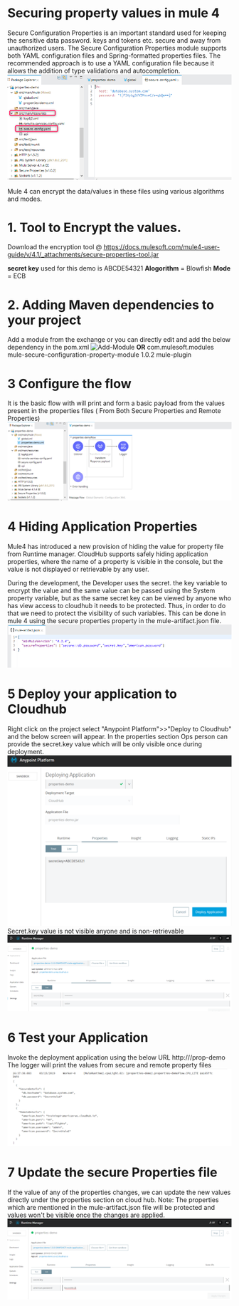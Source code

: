 # Securing property values in mule 4
Secure Configuration Properties is an important standard used for keeping the sensitive data password. keys and tokens etc. secure and away from unauthorized users. The Secure Configuration Properties module supports both YAML configuration files and Spring-formatted properties files. The recommended approach is to use a YAML configuration file because it allows the addition of type validations and autocompletion. 
![SecureProperty](Images/11-SecureProperty.png)

Mule 4 can encrypt the data/values in these files using various algorithms and modes. 

# 1. Tool to Encrypt the values. 
Download the encryption tool @
https://docs.mulesoft.com/mule4-user-guide/v/4.1/_attachments/secure-properties-tool.jar  

**secret key** used for this demo is ABCDE54321 
**Alogorithm** = Blowfish
**Mode** = ECB

# 2. Adding Maven dependencies to your project
Add a module from the exchange or you can directly edit and add the below dependency in the pom.xml
![Add-Module](Images/13-Add-Module.png)
    **OR**
<dependency>
    <groupId>com.mulesoft.modules</groupId>
    <artifactId>mule-secure-configuration-property-module</artifactId>
    <version>1.0.2</version>
    <classifier>mule-plugin</classifier>
</dependency>

# 3 Configure the flow 
It is the basic flow with will print and form a basic payload from the values present in the properties files ( From Both Secure Properties and Remote Properties)
![AppLayout](Images/8-AppLayout.png)

# 4 Hiding Application Properties
Mule4 has introduced a new provision of hiding the value for property file from Runtime manager. CloudHub supports safely hiding application properties, where the name of a property is visible in the console, but the value is not displayed or retrievable by any user.

During the development, the Developer uses the secret. the key variable to encrypt the value and the same value can be passed using the System property variable, but as the same secret key can be viewed by anyone who has view access to cloudhub it needs to be protected. Thus, in order to do that we need to protect the visibility of such variables. This can be done in mule 4 using the secure properties property in the mule-artifact.json file. 
![mule-artifact.json](Images/4-mule-artifact.json.png)

# 5 Deploy your application to Cloudhub
Right click on the project select "Anypoint Platform">>"Deploy to Cloudhub" and the below screen will appear. In the properties section Ops person can provide the secret.key value which will be only visible once during deployment.
![Deployment](Images/1-Deployment.png)
Secret.key value is not visible anyone and is non-retrievable
![SecureTheValue](Images/2-SecureTheValue.png)

# 6 Test your Application
Invoke the deployment application using the below URL 
http://<cloudhud-provisioned-Addresss>/prop-demo
The logger will print the values from secure and remote property files 
![Logger](Images/3-Logger.png)

# 7 Update the secure Properties file 
If the value of any of the properties changes, we can update the new values directly under the properties section on cloud hub. 
Note: The properties which are mentioned in the mule-artifact.json file will be protected and values won't be visible once the changes are applied. 
![UpdatedSecureValue](Images/5-UpdatedSecureValue.png)

